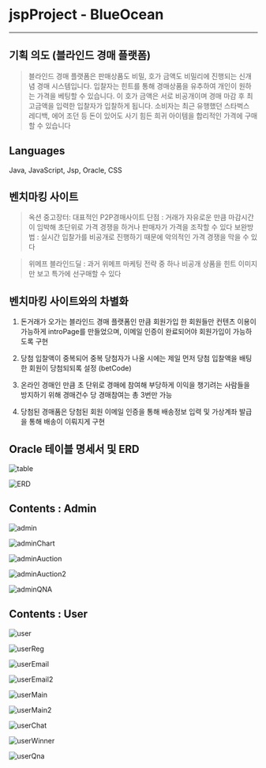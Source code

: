 # jspProject - BlueOcean
-------------------------
## 기획 의도 (블라인드 경매 플랫폼)

>블라인드 경매 플랫폼은 판매상품도 비밀, 호가 금액도 비밀리에 진행되는 신개념 경매 시스템입니다. 
입찰자는 힌트를 통해 경매상품을 유추하여 개인이 원하는 가격을 베팅할 수 있습니다. 이 호가 금액은 서로 비공개이며 경매 마감 후 최고금액을 입력한 입찰자가 입찰하게 됩니다. 
소비자는 최근 유행했던 스타벅스 레디백, 에어 조던 등 돈이 있어도 사기 힘든 희귀 아이템을 합리적인 가격에 구매할 수 있습니다

## Languages
Java, JavaScript, Jsp, Oracle, CSS

## 벤치마킹 사이트
>옥션 중고장터: 대표적인 P2P경매사이트
단점 : 거래가 자유로운 만큼 마감시간이 임박해 초단위로 가격 경쟁을 하거나 판매자가 가격을 조작할 수 있다
보완방법 : 실시간 입찰가를 비공개로 진행하기 때문에 악의적인 가격 경쟁을 막을 수 있다

>위메프 블라인드딜 : 과거 위메프 마케팅 전략 중 하나 비공개 상품을 힌트 이미지만 보고 특가에 선구매할 수 있다

## 벤치마킹 사이트와의 차별화
1. 돈거래가 오가는 블라인드 경매 플랫폼인 만큼 회원가입 한 회원들만 컨텐츠 이용이 가능하게 introPage를 만들었으며, 이메일 인증이 완료되어야 회원가입이 가능하도록 구현

2. 당첨 입찰액이 중복되어 중복 당첨자가 나올 시에는 제일 먼저 당첨 입찰액을 배팅한 회원이 당첨되되록 설정 (betCode)

3. 온라인 경매인 만큼 초 단위로 경매에 참여해 부당하게 이익을 챙기려는 사람들을 방지하기 위해 경매건수 당 경매참여는 총 3번만 가능

4. 당첨된 경매품은 당첨된 회원 이메일 인증을 통해 배송정보 입력 및 가상계좌 발급을 통해 배송이 이뤄지게 구현

## Oracle 테이블 명세서 및 ERD
![table](https://user-images.githubusercontent.com/66737450/93712046-d6bea400-fb8d-11ea-97a4-7ea36893b640.JPG)

![ERD](https://user-images.githubusercontent.com/66737450/93712125-af1c0b80-fb8e-11ea-9811-458c32c739e9.JPG)

## Contents : Admin
![admin](https://user-images.githubusercontent.com/66737450/93712293-eb9c3700-fb8f-11ea-98bd-c46e31056353.JPG)

![adminChart](https://user-images.githubusercontent.com/66737450/93712296-ef2fbe00-fb8f-11ea-89c2-355293c95b2a.JPG)

![adminAuction](https://user-images.githubusercontent.com/66737450/93712297-efc85480-fb8f-11ea-8a14-ca50606de924.JPG)

![adminAuction2](https://user-images.githubusercontent.com/66737450/93712298-efc85480-fb8f-11ea-9125-e6db32c6aedb.JPG)

![adminQNA](https://user-images.githubusercontent.com/66737450/93712299-f060eb00-fb8f-11ea-8226-7f7a3a0ba051.JPG)

## Contents : User
![user](https://user-images.githubusercontent.com/66737450/93712384-88f76b00-fb90-11ea-8fe9-579acaa9bdca.JPG)

![userReg](https://user-images.githubusercontent.com/66737450/93712386-8a289800-fb90-11ea-8a1b-cd6807151d4a.JPG)

![userEmail](https://user-images.githubusercontent.com/66737450/93712387-8ac12e80-fb90-11ea-8b85-3d2f5606ff1c.JPG)

![userEmail2](https://user-images.githubusercontent.com/66737450/93712388-8b59c500-fb90-11ea-812e-76fc20dfb643.JPG)

![userMain](https://user-images.githubusercontent.com/66737450/93712389-8b59c500-fb90-11ea-8ab6-c4c1df16d206.JPG)

![userMain2](https://user-images.githubusercontent.com/66737450/93712390-8bf25b80-fb90-11ea-9185-7f43f052e789.JPG)

![userChat](https://user-images.githubusercontent.com/66737450/93712391-8c8af200-fb90-11ea-9f74-9193ba1773ea.JPG)

![userWinner](https://user-images.githubusercontent.com/66737450/93712392-8c8af200-fb90-11ea-8da6-58537d246233.JPG)

![userQna](https://user-images.githubusercontent.com/66737450/93712394-8d238880-fb90-11ea-9db1-47c7f2160bab.JPG)


